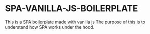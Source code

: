 # SPA-VANILLA-JS-BOILERPLATE

This is a SPA boilerplate made with vanilla js
The purpose of this is to understand how SPA works under the hood.